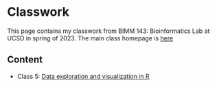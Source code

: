 # Classwork

This page contains my classwork from BIMM 143: Bioinformatics Lab at UCSD in spring of 2023. The main class homepage is [here](https://marcos-diazg.github.io/BIMM143_SP23/)

## Content

-    Class 5: [Data exploration and visualization in R](file:///Users/megandeschenes/Downloads/class05BIMM143%20Gabriel's.pdf)
